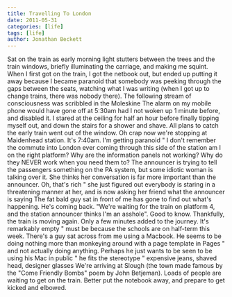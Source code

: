 ```yaml
---
title: Travelling To London
date: 2011-05-31
categories: [life]
tags: [life]
author: Jonathan Beckett
---
```


Sat on the train as early morning light stutters between the trees and the train windows, briefly illuminating the carriage, and making me squint. When I first got on the train, I got the netbook out, but ended up putting it away because I became paranoid that somebody was peeking through the gaps between the seats, watching what I was writing (when I got up to change trains, there was nobody there). The following stream of consciousness was scribbled in the Moleskine The alarm on my mobile phone would have gone off at 5:30am had I not woken up 1 minute before, and disabled it. I stared at the ceiling for half an hour before finally tipping myself out, and down the stairs for a shower and shave. All plans to catch the early train went out of the window. Oh crap now we're stopping at Maidenhead station. It's 7:40am. I'm getting paranoid " I don't remember the commute into London ever coming through this side of the station am I on the right platform? Why are the information panels not working? Why do they NEVER work when you need them to? The announcer is trying to tell the passengers something on the PA system, but some idiotic woman is talking over it. She thinks her conversation is far more important than the announcer. Oh, that's rich " she just figured out everybody is staring in a threatening manner at her, and is now asking her friend what the announcer is saying The fat bald guy sat in front of me has gone to find out what's happening. He's coming back. "We're waiting for the train on platform 4, and the station announcer thinks I'm an asshole". Good to know. Thankfully, the train is moving again. Only a few minutes added to the journey. It's remarkably empty " must be because the schools are on half-term this week. There's a guy sat across from me using a Macbook. He seems to be doing nothing more than monkeying around with a page template in Pages " and not actually doing anything. Perhaps he just wants to be seen to be using his Mac in public " he fits the stereotype " expensive jeans, shaved head, designer glasses We're arriving at Slough (the town made famous by the "Come Friendly Bombs" poem by John Betjeman). Loads of people are waiting to get on the train. Better put the notebook away, and prepare to get kicked and elbowed.